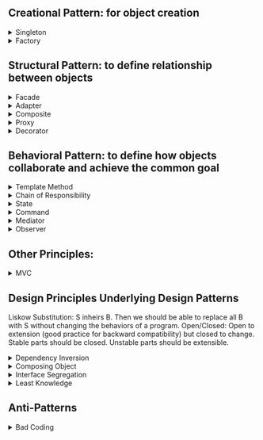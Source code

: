 Creational Pattern: for object creation
-
<details>
  <summary>Singleton</summary>
  
  - only one object accessible globally
  - Implementation: Singleton's constructor/destructor should always be private to prevent direct construction/desctruction calls with the `new`/`delete` operator
  ```cpp
  class Singleton {
  private:
      static Singleton* instancePtr; // Static pointer to the Singleton instance
      static mutex mtx; // Mutex to ensure thread safety
      Singleton() {}
  
  public:
      // Deleting the copy or assign constructor: https://cplusplus.com/doc/tutorial/classes2/
      Singleton(const Singleton& obj) = delete;
      Singleton& operator=(const Singleton&) = delete;
  
      static Singleton* getInstance() { // Static method to get the Singleton instance
          if (instancePtr == nullptr) {
              //lock_guard<mutex> lock(mtx);
              if (instancePtr == nullptr) instancePtr = new Singleton();
          }
          return instancePtr;
      }
  };
  
  Singleton* Singleton::instancePtr = nullptr; // Initialize static members
  // mutex Singleton::mtx;
  ```
</details>

<details>
  <summary>Factory</summary>

  - Factory Object: one factory for creating all objects
  - Implementation:
    - TypeInterface (for clients to interact with)
    - Type1, Type2 inherit TypeInterface for same behavior
    - TypeFactory contains method to create TypeInterface object
  ```cpp
  // Product Interface
  class Shape {
  public:
      virtual void draw() = 0;
      virtual ~Shape() = default;
  };
  
  // Concrete Product
  class Circle : public Shape {
  public:
      void draw() override {
          std::cout << "Drawing a Circle" << std::endl;
      }
  };
  class Square : public Shape {
  public:
      void draw() override {
          std::cout << "Drawing a Square" << std::endl;
      }
  };
  
  // Factory
  class ShapeFactory {
  public:
      static std::unique_ptr<Shape> createShape(const std::string& type) {
          if (type == "circle") return std::make_unique<Circle>();
          } else if (type == "square") return std::make_unique<Square>();
      }
  };
  
  int main() {
      auto shape1 = ShapeFactory::createShape("circle");
      shape1->draw();
      auto shape2 = ShapeFactory::createShape("square");
      shape2->draw();
      return 0;
  }
  ```

  - Factory Method Pattern: sub-factory classes define their own creations
  - Implementation
    - TypeInterface for clients to interact with
    - Type1, Type2 inherit TypeInterface for same behavior
    - TypeFactory for clients to interact with
    - Type1Factory, Type2Factory inherit TypeFactory to create different types of object
  ```cpp
  // Interface Meat class
  class Meat {
  public:
      virtual void prepare() = 0;
      virtual ~Meat() {}
  };
  
  // Concrete classes
  class Beef : public Meat {
  public:
      void prepare() override {
          std::cout << "Preparing Beef!" << std::endl;
      }
  };
  class Chicken : public Meat {
  public:
      void prepare() override {
          std::cout << "Preparing Chicken!" << std::endl;
      }
  };
  
  // Interface Factory class
  class MeatFactory {
  public:
      virtual std::unique_ptr<Meat> createMeat() = 0;
      virtual ~MeatFactory() {}
  };
  
  // Concrete Factory
  class BeefFactory : public MeatFactory {
  public:
      std::unique_ptr<Meat> createMeat() override {
          return std::make_unique<Beef>();
      }
  };
  class ChickenFactory : public MeatFactory {
  public:
      std::unique_ptr<Meat> createMeat() override {
          return std::make_unique<Chicken>();
      }
  };
  
  // Client code
  int main() {
      std::unique_ptr<MeatFactory> beefFactory = std::make_unique<BeefFactory>();
      std::unique_ptr<Meat> beef = beefFactory->createMeat();
      beef->prepare();  // Output: Preparing Beef!
      std::unique_ptr<MeatFactory> chickenFactory = std::make_unique<ChickenFactory>();
      std::unique_ptr<Meat> chicken = chickenFactory->createMeat();
      chicken->prepare();  // Output: Preparing Chicken!
  
      return 0;
  }

  ```
</details>


Structural Pattern: to define relationship between objects
-
<details>
  <summary>Facade</summary>

  - Wrapper class to encapsulate subsytem while hiding details/complexities of the subsystem.
  - Key ideas: encapsulation, information hiding, separation of concerns
  - Subsystems should be private variables to hide the details (less coupling)
  - Implementation:
    - Type1, Type2 inherit TypeInterface for same behavior
    - Wrapper class knows TypeInterface and hides the interaction among them
  ```cpp
  class IAccount {
  public:
      virtual void deposit(double amount) = 0;
      virtual void withdraw(double amount) = 0;
      virtual ~IAccount() = default;
  };
  
  class CheckingAccount : public IAccount {
      void deposit(double amount) override {
          std::cout << "Deposited $" << amount << " into Checking Account.\n";
      }
      void withdraw(double amount) override {
          std::cout << "Withdrew $" << amount << " from Checking Account.\n";
      }
  };
  //class SavingsAccount : public IAccount {...}
  
  class BankService {
  private:
      unordered_map<int, unique_ptr<IAccount>> bankAccounts; // Map of account ID to account object
      int nextAccountId = 1;
  
  public:
      int createNewAccount(const string& type, int initialAmount) {
          unique_ptr<IAccount> account; // Create the appropriate account type based on the input
          if (type == "Checking") account = make_unique<CheckingAccount>();
          else if (type == "Savings") account = make_unique<SavingsAccount>();
          else if (type == "Investment") account = make_unique<InvestmentAccount>();
  
          account->deposit(initialAmount); // Initialize the account with the initial deposit
          int accountId = nextAccountId++; 
          bankAccounts[accountId] = move(account); // Assign the account an ID and store it in the map
          return accountId;
      }
  
      void transferFromAccountToAccount(int fromId, int toId, double amount) {
          if (bankAccounts.find(fromId) != bankAccounts.end() and bankAccounts.find(toId) != bankAccounts.end()) {
              bankAccounts[fromId]->withdraw(amount);
              bankAccounts[toId]->deposit(amount);
          }
      }
  };
  
  int main() {
      BankService bankService;
      int account1 = bankService.createNewAccount("Checking", 1000);
      int account2 = bankService.createNewAccount("Savings", 2000);
      bankService.transferFromAccountToAccount(account1, account2, 500); // Deposit to accounts
      return 0;
  }
  ```
</details>

<details>
  <summary>Adapter</summary>

  - Provides abstraction interface of the third-party classes for the clients to interact with.
  - Eliminates the risk of breaking subsystem (target) while not changing the third-party library (adaptee)
  - Implementation:
    - TargetInterface for clients to interact with
    - Adaptee class for incompatible behaviors
    - Adapter inherit TargetInterface

  ```cpp
  // Target class
  class CoffeMachineInterface{
  public:
      CoffeMachineInterface(){};
      virtual void chooseFirstSelection() = 0;
      virtual void chooseSecondSelection() = 0;
      
  };

  // Adaptee class
  class OldCoffeeMachine{
  public:
      void selectA(){
          cout << "Old machine A selected" <<endl;
      }
      void selectB(){
          cout << "Old machine B selected" <<endl;
      }
  };
  
  class CoffeeTouchscreenAdapter: public CoffeMachineInterface{
  private:
      OldCoffeeMachine* oldMachine;
  public:
      void connect(OldCoffeeMachine* om){
          oldMachine = om;
      }
      void chooseFirstSelection() override{
          oldMachine->selectA();
      }
      void chooseSecondSelection() override{
          oldMachine->selectB();
      }
  };
  
  int main(){
      OldCoffeeMachine ocm;
      CoffeeTouchscreenAdapter adapter;
      adapter.connect(&ocm);
      adapter.chooseFirstSelection();
      return 0;
  }
  ```
</details>

<details>
  <summary>Composite</summary>

  - Deals with nested objects/structures by enforcing polymorphism and building a tree-like structure.
  - Leaf & composite both inheritate from the same interface while composite can grow the tree and leaf ends the tree
  - Implementation:
    - CompositeInterface
    - Leaf (1 CompositeInterface), CompositeObject (mulitple instances of CompositeInterface) inherit CompositeInterface
  ```cpp
  // Component interface (base class for all shapes)
  class Graphic {
  public:
      virtual void draw() const = 0; // Pure virtual method
      virtual ~Graphic() = default;  // Virtual destructor
  };
  
  // Leaf class (simple shapes like Circle and Rectangle)
  class Circle : public Graphic {
  public:
      void draw() const override {
          cout << "Drawing a Circle\n";
      }
  };
  
  // Composite class (a group of shapes)
  class CompositeGraphic : public Graphic {
  private:
      vector<Graphic*> children; // List of child graphics
  
  public:
      ~CompositeGraphic() {
          for (auto child : children) {
              delete child; // Ensure proper cleanup
          }
      }
  
      void add(Graphic* graphic) {
          children.push_back(graphic);
      }
  
      void remove(Graphic* graphic) {
          children.erase(remove(children.begin(), children.end(), graphic), children.end());
      }
  
      void draw() const override {
          cout << "Drawing a CompositeGraphic containing:\n";
          for (const auto& child : children) {
              child->draw();
          }
      }
  };
  
  // Client code
  int main() {
      // Create simple shapes
      Circle* circle1 = new Circle();
      Circle* circle2 = new Circle();
      // Create a composite graphic
      CompositeGraphic* group = new CompositeGraphic();
      group->add(circle1);
      // Create another composite group and nest it
      CompositeGraphic* nestedGroup = new CompositeGraphic();
      nestedGroup->add(circle2);
      nestedGroup->add(group);
      // Draw everything
      nestedGroup->draw();
      // Clean up
      delete nestedGroup; // This also deletes `group`, `circle1`, `circle2`, and `rectangle`.
      return 0;
  }
  ```
</details>

<details>
  <summary>Proxy</summary>

  - Represents a simplified, lighter version of the original object and Behaves the same but may request the action of original object
  - Purpose: smaller proxy (saves space when original object is too large), protection proxy (sensitive data in original one or role-based access control), remote proxy (real one exists in Cloud and you work on virtual one to update periodically).
  - Implementation:
    - ObjectInterface
    - Proxy (1 lazy reference to Object), Object inherit ObjectInterface

  ```cpp
// Subject Interface (common interface for RealSubject and Proxy)
class Image {
public:
    virtual void display() const = 0; // Interface method
    virtual ~Image() = default;
};

// RealSubject class (heavy object)
class HighResolutionImage : public Image {
private:
    string filename;
    void loadFromDisk() const {
        cout << "Loading high-resolution image from disk: " << filename << endl;
    }

public:
    HighResolutionImage(const string& file) : filename(file) {
        loadFromDisk(); // Simulate expensive operation
    }
    void display() const override {
        cout << "Displaying high-resolution image: " << filename << endl;
    }
};

// Proxy class
class ImageProxy : public Image {
private:
    string filename;
    mutable HighResolutionImage* realImage; // Lazy-loaded

public:
    ImageProxy(const string& file) : filename(file), realImage(nullptr) {}
    ~ImageProxy() {
        delete realImage; // Ensure proper cleanup
    }
    void display() const override {
        if (!realImage) {
            realImage = new HighResolutionImage(filename); // Load image lazily
        }
        realImage->display();
    }
};

// Client code
int main() {
    // Client uses the Proxy instead of directly using the real object
    Image* image = new ImageProxy("example.jpg");
    image->display(); // Image is loaded and displayed only when needed
    delete image; // Cleanup
    return 0;
}
```
</details>

<details>
  <summary>Decorator</summary>

  - Attaches a stack of behaviors to an object by adding a "has-a" relationship via aggregations
  - Implementation:
    - BasicObjectInterface (for clients to interact with)
    - BasicObject and DecoratorInterface implements BasicObjectInterface (is a type of)
    - DecoratorA, DecoratorB ... implements DecoratorInterface

  ```cpp
  // Base interface for Coffee
  class Coffee {
  public:
      virtual ~Coffee() {}
      virtual double cost() const = 0;
  };
  
  // Concrete implementation of the Basic Coffee class
  class SimpleCoffee : public Coffee {
  public:
      double cost() const override {
          return 5.0;
      }
  };
  
  // Interface for CoffeeDecorator
  class CoffeeDecorator : public Coffee {
  public:
      virtual ~CoffeeDecorator() {}
  };
  
  // Concrete decorator: Milk
  class MilkDecorator : public CoffeeDecorator {
  private:
      Coffee* coffee;
  public:
      MilkDecorator(Coffee* coffee) : coffee(coffee) {}
      double cost() const override {
          return coffee->cost() + 1.5; // Adding cost for milk
      }
  };
  
  
  // Main function to demonstrate the decorator pattern
  int main() {
      // Create a simple coffee
      Coffee* myCoffee = new SimpleCoffee();
      myCoffee = new MilkDecorator(myCoffee); // Add milk to the coffee
      delete myCoffee; // Clean up
      return 0;
  }
  ```
</details>

Behavioral Pattern: to define how objects collaborate and achieve the common goal
-
<details>
  <summary>Template Method</summary>

  - Template class contains common steps while derived class contains special steps
  - Implementation:
    - TemplateAbstractClass has virtual methods for special steps and concrete methods for common steps (including `virtual` gives derived class the ability to override)
    - ConcreteObject inherits TemplateAbstractClass and overrides special steps 
  ```cpp
  // Abstract Base Class
  class PastaDish {
  public:
      // Template Method
      void makeRecipe()  {
          boilWater();
          addPasta();
          addSauce();
          addProtein();
      }
  
  protected:
      virtual void addPasta() = 0; // Abstract methods to be implemented by subclasses
      virtual void addSauce() = 0;
      virtual void addProtein() = 0;
  
  private:
      void boilWater() { // Common step
          std::cout << "Boiling water.\n";
      }
  };
  
  // Concrete Subclass: Spaghetti with Meatballs
  class SpaghettiMeatballs : public PastaDish {
  protected:
      void addPasta() override {
          std::cout << "Adding spaghetti noodles.\n";
      }
  
      void addSauce() override {
          std::cout << "Adding tomato sauce.\n";
      }
  
      void addProtein() override {
          std::cout << "Adding meatballs.\n";
      }
  
  };
  
  // Concrete Subclass: Penne Alfredo
  class PenneAlfredo : public PastaDish {
  protected:
      void addPasta() override {
          std::cout << "Adding penne noodles.\n";
      }
  
      void addSauce() override {
          std::cout << "Adding Alfredo sauce.\n";
      }
  
      void addProtein() override {
          std::cout << "Adding grilled chicken.\n";
      }
  
  };
  
  // Main Function
  int main() {
      SpaghettiMeatballs spaghettiDish;
      PenneAlfredo penneDish;
  
      std::cout << "Making Spaghetti with Meatballs:\n";
      spaghettiDish.makeRecipe();
  
      std::cout << "\nMaking Penne Alfredo:\n";
      penneDish.makeRecipe();
  
      return 0;
  }
  ```
</details>

<details>
  <summary>Chain of Responsibility</summary>

  - Requests are handled/tried with different handlers until we succeed or run out of handlers
  - Purpose: multi-filters
  - Implementation:
    - AbstractHandler with template steps (if fails, call next handler)
    - ConcreteHandler with special steps (check if rules matches. If matches, do something)
  ```cpp
  // Abstract Base Class for Handlers
  class SupportHandler {
  protected:
      SupportHandler* nextHandler = nullptr; // Pointer to the next handler in the chain
  
  public:
      void setNextHandler(SupportHandler* handler) {
          nextHandler = handler;
      }
      void handleRequest(const std::string& issue){
          bool handled = handling(issue);
          if(handled) return;
          if (nextHandler) nextHandler->handleRequest(issue);
          else std::cout << "Frontline Support: Unable to handle the request.\n";
      };
      virtual bool handling(const std::string& issue) = 0;
  };
  
  // Concrete Handler: Frontline Support
  class FrontlineSupport : public SupportHandler {
  public:
      bool handling(const std::string& issue) override {
          if (issue == "basic") {
              std::cout << "Frontline Support: Handled the basic issue.\n";
              return true;
          }
          return false;
      }
  };
  
  // Concrete Handler: Technical Support
  class TechnicalSupport : public SupportHandler {
  public:
      bool handling(const std::string& issue) override {
          if (issue == "technical") {
              std::cout << "Technical Support: Handled the technical issue.\n";
              return true;
          }
          return false;
      }
  };
  
  // Concrete Handler: Manager Support
  class ManagerSupport : public SupportHandler {
  public:
      bool handling(const std::string& issue) override {
          if (issue == "management") {
              std::cout << "Manager Support: Handled the management issue.\n";
              return true;
          }
          return false;
      }
  };
  
  // Main Function
  int main() {
      // Handlers
      FrontlineSupport frontline;
      TechnicalSupport technical;
      ManagerSupport manager;
  
      // Setting up the chain
      frontline.setNextHandler(&technical);
      technical.setNextHandler(&manager);
  
      // Test cases
      std::cout << "Sending 'basic' request:\n";
      frontline.handleRequest("basic");
  
      std::cout << "\nSending 'management' request:\n";
      frontline.handleRequest("management");
  
      std::cout << "\nSending 'unknown' request:\n";
      frontline.handleRequest("unknown");
      return 0;
  }
  
  ```
</details>

<details>
  <summary>State</summary>

  - Used when behavior changes if state changes
  - Implementation:
    - StateInterface has common virtual methods (behaviors)
    - Object class has the following
      - constructor placeholder (to be implemented later)
      - state objects with getters
      - same behavior methods. Each calls current_state's virtual behavior method
    - ConcreteState inherits StateInterface and overrides virtual behavior methods
    - Object constructor is implemented
  ```cpp
  // Forward declaration of VendingMachine
  class VendingMachine;
  
  // State Interface
  class State {
  public:
      virtual void insertDollar(VendingMachine* vendingMachine) = 0;
      virtual void ejectMoney(VendingMachine* vendingMachine) = 0;
      virtual void dispense(VendingMachine* vendingMachine) = 0;
      virtual ~State() = default;
  };
  
  // VendingMachine Class
  class VendingMachine {
  private:
      State* idleState;
      State* hasOneDollarState;
      State* outOfStockState;
  
      State* currentState;
      int stock;
  
  public:
      VendingMachine(int count); //constructor implemented later because concrete states are not created yet
  
      void setState(State* state) { currentState = state; }
      State* getIdleState() { return idleState; }
      State* getHasOneDollarState() { return hasOneDollarState; }
      State* getOutOfStockState() { return outOfStockState; }
  
      void insertDollar() { currentState->insertDollar(this); }
      void ejectMoney() { currentState->ejectMoney(this); }
      void dispense() { currentState->dispense(this); }
  
      void releaseProduct() {
          if (stock > 0) {
              stock--;
              cout << "Product dispensed. Remaining stock: " << stock << "\n";
          }
      }
  
      int getStock() const { return stock; }
  };
  
  // IdleState Class
  class IdleState : public State {
  public:
      void insertDollar(VendingMachine* vendingMachine) override {
          cout << "Dollar inserted.\n";
          vendingMachine->setState(vendingMachine->getHasOneDollarState());
      }
  
      void ejectMoney(VendingMachine* vendingMachine) override {
          cout << "No money to return. Machine is idle.\n";
      }
  
      void dispense(VendingMachine* vendingMachine) override {
          cout << "Payment required before dispensing.\n";
      }
  };
  
  // HasOneDollarState Class
  class HasOneDollarState : public State {
  public:
      void insertDollar(VendingMachine* vendingMachine) override {
          cout << "Already have one dollar.\n";
      }
  
      void ejectMoney(VendingMachine* vendingMachine) override {
          cout << "Returning money.\n";
          vendingMachine->setState(vendingMachine->getIdleState());
      }
  
      void dispense(VendingMachine* vendingMachine) override {
          if (vendingMachine->getStock() > 1) {
              vendingMachine->releaseProduct();
              vendingMachine->setState(vendingMachine->getIdleState());
          } else {
              vendingMachine->releaseProduct();
              vendingMachine->setState(vendingMachine->getOutOfStockState());
          }
      }
  };
  
  // OutOfStockState Class
  class OutOfStockState : public State {
  public:
      void insertDollar(VendingMachine* vendingMachine) override {
          cout << "Machine is out of stock. Returning your dollar.\n";
      }
  
      void ejectMoney(VendingMachine* vendingMachine) override {
          cout << "No money to return. Machine is out of stock.\n";
      }
  
      void dispense(VendingMachine* vendingMachine) override {
          cout << "Cannot dispense. Machine is out of stock.\n";
      }
  };
  
  // Implementation of VendingMachine Constructor
  VendingMachine::VendingMachine(int count) : stock(count) {
      idleState = new IdleState();
      hasOneDollarState = new HasOneDollarState();
      outOfStockState = new OutOfStockState();
  
      currentState = (stock > 0) ? idleState : outOfStockState;
  }
  
  // Main Function
  int main() {
      VendingMachine machine(2); // Initialize vending machine with 2 items in stock
  
      cout << "--- Test Case 1: Insert dollar and dispense product ---\n";
      machine.insertDollar();
      machine.dispense();
  
      cout << "\n--- Test Case 2: Try to dispense without inserting money ---\n";
      machine.dispense();
  
      cout << "\n--- Test Case 3: Eject money ---\n";
      machine.insertDollar();
      machine.ejectMoney();
  
      cout << "\n--- Test Case 4: Out of stock ---\n";
      machine.insertDollar();
      machine.dispense(); // Dispense last product
      machine.insertDollar(); // Try to buy when out of stock
  
      return 0;
  }
  ```
</details>

<details>
  <summary>Command</summary>

  - Schedule tasks, redo/undo
  - Implementation:
    - CommandInterface
    - ConcreteCommand inherits CommandInterface and keeps a reference to Receiver
    - CommandManager keeps track of undo/redo list of ConcreteCommand
    - Receiver has actions for ConcreteCommand to call.
  ```cpp
  // Abstract Command class
  class Command {
  public:
      virtual ~Command() = default;
      virtual void execute() = 0;
      virtual void unexecute() = 0;
      virtual bool isReversible() const = 0;
  };
  
  // Receiver class
  class Document {
  public:
      void insertText(const std::string& text, size_t position) {
          content.insert(position, text);
          std::cout << "Inserted text: \"" << text << "\" at position " << position << std::endl;
      }
  
      void deleteText(size_t position, size_t length) {
          if (position + length <= content.size()) {
              content.erase(position, length);
              std::cout << "Deleted text of length " << length << " from position " << position << std::endl;
          }
      }
  
      void display() const {
          std::cout << "Document content: \"" << content << "\"" << std::endl;
      }
  
  private:
      std::string content;
  };
  
  // Concrete Command for "Paste" operation
  class PasteCommand : public Command {
  public:
      PasteCommand(Document& doc, const std::string& text, size_t position)
          : document(doc), textToInsert(text), position(position) {}
  
      void execute() override {
          document.insertText(textToInsert, position);
          executed = true;
      }
  
      void unexecute() override {
          if (executed) {
              document.deleteText(position, textToInsert.length());
          }
      }
  
      bool isReversible() const override {
          return true;
      }
  
  private:
      Document& document;
      std::string textToInsert;
      size_t position;
      bool executed = false;
  };
  
  // Invoker (Command Manager)
  class CommandManager {
  public:
      ~CommandManager() {
          clearHistory();
      }
  
      void executeCommand(Command* command) {
          if (command->isReversible()) {
              command->execute();
              history.push(command);
          } else {
              command->execute();
              delete command;
          }
      }
  
      void undo() {
          if (!history.empty()) {
              Command* command = history.top();
              command->unexecute();
              delete command;
              history.pop();
          } else {
              std::cout << "No commands to undo!" << std::endl;
          }
      }
  
  private:
      void clearHistory() {
          while (!history.empty()) {
              delete history.top();
              history.pop();
          }
      }
  
      std::stack<Command*> history;
  };
  
  // Client
  int main() {
      Document doc;
      CommandManager commandManager;
      // Paste operation
      Command* pasteCommand1 = new PasteCommand(doc, "Hello", 0);
      commandManager.executeCommand(pasteCommand1);
      // Paste another text
      Command* pasteCommand2 = new PasteCommand(doc, " World", 5);
      commandManager.executeCommand(pasteCommand2);
      doc.display();
      // Undo the last command
      commandManager.undo();
      doc.display();
      commandManager.undo();
      doc.display();
  
      return 0;
  }
  ```
</details>

<details>
  <summary>Mediator</summary>

  - Advantages: Loose coupling between colleagues allows for easier reuse and maintainability, with centralized interaction logic improving readability and extensibility.
  - Disadvantages: The mediator can become overly large and complex, making it harder to debug and potentially undermining the benefits of centralization.
  - Implementation:
    - Mediator and Colleague interfaces
    - ConcreteColleague1, ConcreteColleague2 inherit Colleague
    - ConcreteMediator inherits Mediator and know ConcreteColleague1, ConcreteColleague2
  ```cpp
  // Forward declarations
  class HouseMediator;
  
  // Abstract Colleague class
  class Colleague {
  protected:
      HouseMediator* mediator;
  public:
      Colleague(HouseMediator* mediator) : mediator(mediator) {}
      virtual ~Colleague() {}
      virtual void notify(const std::string& event) = 0;
  };
  
  // Mediator Interface
  class HouseMediator {
  public:
      virtual ~HouseMediator() {}
      virtual void notify(Colleague* sender, const std::string& event) = 0;
  };
  
  // Concrete Colleague classes
  class Phone : public Colleague {
  public:
      Phone(HouseMediator* mediator) : Colleague(mediator) {}
      void alarmGoesOff() {
          std::cout << "Phone: Alarm is going off.\n";
          mediator->notify(this, "Alarm");
      }
      void notify(const std::string& event) override {}
  };
  
  class CoffeeMaker : public Colleague {
  public:
      CoffeeMaker(HouseMediator* mediator) : Colleague(mediator) {}
      void brewCoffee() {
          std::cout << "CoffeeMaker: Brewing coffee.\n";
      }
      void notify(const std::string& event) override {}
  };
  
  class Tablet : public Colleague {
  public:
      Tablet(HouseMediator* mediator) : Colleague(mediator) {}
      void loadNewspaper() {
          std::cout << "Tablet: Loading the latest Globe and Mail.\n";
      }
      void notify(const std::string& event) override {}
  };
  
  // Concrete Mediator
  class ConcreteHouseMediator : public HouseMediator {
  private:
      Phone* phone;
      CoffeeMaker* coffeeMaker;
      Tablet* tablet;
  
  public:
      void setPhone(Phone* phone) { this->phone = phone; }
      void setCoffeeMaker(CoffeeMaker* coffeeMaker) { this->coffeeMaker = coffeeMaker; }
      void setTablet(Tablet* tablet) { this->tablet = tablet; }
  
      void notify(Colleague* sender, const std::string& event) override {
          if (event == "Alarm") {
              std::cout << "Mediator: Handling 'Alarm' event.\n";
              coffeeMaker->brewCoffee();
              tablet->loadNewspaper();
          }
      }
  };
  
  // Main function
  int main() {
      ConcreteHouseMediator mediator;
  
      Phone phone(&mediator);
      CoffeeMaker coffeeMaker(&mediator);
      Tablet tablet(&mediator);
  
      mediator.setPhone(&phone);
      mediator.setCoffeeMaker(&coffeeMaker);
      mediator.setTablet(&tablet);
  
      // Simulate alarm going off
      phone.alarmGoesOff();
  
      return 0;
  }
  ```
</details>

<details>
  <summary>Observer</summary>

  - Implementation:
    - Subscriber inherits Observer and gets the notification if new changes to a post
    - Post inherits Subject and keeps a list of Observers to notify

  ```cpp
  // Observer Interface
  class Observer {
  public:
      virtual ~Observer() {}
      virtual void update(const std::string& blogPost) = 0; // Notify observer of a change
  };
  
  // Subject Base Class
  class Subject {
  protected:
      std::vector<Observer*> observers;
  
  public:
      virtual ~Subject() {}
  
      void registerObserver(Observer* observer) {
          observers.push_back(observer);
      }
  
      void unregisterObserver(Observer* observer) {
          observers.erase(std::remove(observers.begin(), observers.end(), observer), observers.end());
      }
  
      void notifyObservers(const std::string& blogPost) {
          for (Observer* observer : observers) observer->update(blogPost);
      }
  };
  
  // Concrete Subject (Blog)
  class Blog : public Subject {
  private:
      std::string latestPost;
  
  public:
      void addPost(const std::string& post) {
          latestPost = post;
          notifyObservers(latestPost); // Notify all subscribers of the new post
      }
  };
  
  // Concrete Observer (Subscriber)
  class Subscriber : public Observer {
  private:
      std::string name;
  
  public:
      Subscriber(const std::string& name) : name(name) {}
  
      void update(const std::string& blogPost) override {
          std::cout << "Subscriber " << name << " received notification: New blog post -> " << blogPost << "\n";
      }
  };
  
  // Main Function
  int main() {
      // Create blog
      Blog blog;
  
      // Create subscribers
      Subscriber subscriber1("Alice");
      Subscriber subscriber2("Bob");
      Subscriber subscriber3("Charlie");
  
      // Register subscribers to the blog
      blog.registerObserver(&subscriber1);
      blog.registerObserver(&subscriber2);
      blog.registerObserver(&subscriber3);
  
      // Add a new post
      blog.addPost("Observer Pattern in C++");
  
      // Unregister one subscriber
      blog.unregisterObserver(&subscriber2);
  
      // Add another post
      blog.addPost("Understanding Design Patterns");
  
      return 0;
  }
  ```
</details>


Other Principles: 
-

<details>
  <summary>MVC</summary>

Model
  ```cpp
  class StoreOrder {
  private:
      std::vector<std::pair<std::string, double>> items; // Item name and price
      std::vector<IObserver*> observers; // Observers (views)
  
  public:
      // Add an observer (view)
      void addObserver(IObserver* observer) {
          observers.push_back(observer);
      }
  
      // Notify all observers when the model changes
      void notifyObservers() {
          for (IObserver* observer : observers) {
              observer->update();
          }
      }
  
      // Add an item to the order
      void addItem(const std::string& name, double price) {
          items.push_back({name, price});
          notifyObservers();
      }
  
      // Remove an item from the order
      void removeItem(const std::string& name) {
          items.erase(std::remove_if(items.begin(), items.end(), 
              [&name](const std::pair<std::string, double>& item) {
                  return item.first == name;
              }), items.end());
          notifyObservers();
      }
  
      // Change the price of an item
      void changePrice(const std::string& name, double newPrice) {
          for (auto& item : items) {
              if (item.first == name) {
                  item.second = newPrice;
                  break;
              }
          }
          notifyObservers();
      }
  
      // Get the list of items
      const std::vector<std::pair<std::string, double>>& getItems() const {
          return items;
      }
  };
  ```
View: keep track of Model and update if needed
  ```cpp
  class IObserver {
  public:
      virtual void update() = 0; // The update method for observers (views)
  };
  
  class OrderView : public IObserver {
  private:
      StoreOrder& storeOrder;
  
  public:
      OrderView(StoreOrder& order) : storeOrder(order) {
          storeOrder.addObserver(this);
      }
  
      // Display the items in the order
      void display() {
          std::cout << "Items in the order:\n";
          const auto& items = storeOrder.getItems();
          for (const auto& item : items) {
              std::cout << item.first << " - $" << item.second << std::endl;
          }
          std::cout << "Total: $" << calculateTotal() << "\n\n";
      }
  
      // Calculate the total price of the order
      double calculateTotal() {
          double total = 0.0;
          for (const auto& item : storeOrder.getItems()) {
              total += item.second;
          }
          return total;
      }
  
      // This method is called when the model (StoreOrder) updates
      void update() override {
          display(); // Update the view when the model changes
      }
  };
  ```
Controller: keep track of Model and View to manipulate Model based on input from View
  ```cpp
  class Controller {
  private:
      StoreOrder& storeOrder;
      OrderView& orderView;
  
  public:
      Controller(StoreOrder& order, OrderView& view) : storeOrder(order), orderView(view) {}
  
      // Add an item to the order
      void addItemToOrder(const std::string& name, double price) {
          storeOrder.addItem(name, price);
      }
  
      // Remove an item from the order
      void removeItemFromOrder(const std::string& name) {
          storeOrder.removeItem(name);
      }
  
      // Change the price of an item
      void changeItemPrice(const std::string& name, double newPrice) {
          storeOrder.changePrice(name, newPrice);
      }
  };
  ```
</details>

Design Principles Underlying Design Patterns
-

Liskow Substitution: S inheirs B. Then we should be able to replace all B with S without changing the behaviors of a program.
Open/Closed: Open to extension (good practice for backward compatibility) but closed to change. Stable parts should be closed. Unstable parts should be extensible.


<details>
  <summary>Dependency Inversion</summary>
</details>

<details>
  <summary>Composing Object</summary>
</details>

<details>
  <summary>Interface Segregation</summary>
</details>

<details>
  <summary>Least Knowledge</summary>
</details>

Anti-Patterns
-

<details>
  <summary>Bad Coding</summary>
</details>
